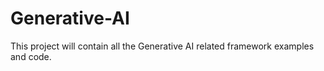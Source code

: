 # Generative-AI

This project will contain all the Generative AI  related framework examples and code.
